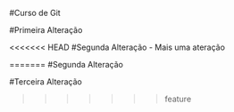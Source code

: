#Curso de Git

#Primeira Alteração

<<<<<<< HEAD
#Segunda Alteração - Mais uma ateração


=======
#Segunda Alteração

#Terceira Alteração
>>>>>>> feature
